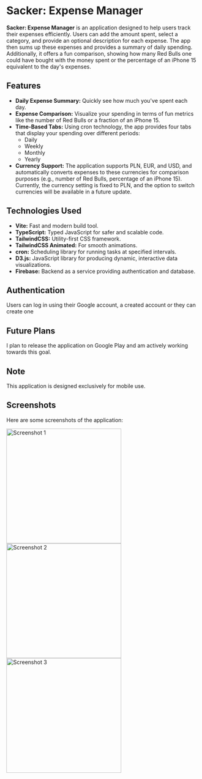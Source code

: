 # Sacker: Expense Manager

**Sacker: Expense Manager** is an application designed to help users track their expenses efficiently. Users can add the amount spent, select a category, and provide an optional description for each expense. The app then sums up these expenses and provides a summary of daily spending. Additionally, it offers a fun comparison, showing how many Red Bulls one could have bought with the money spent or the percentage of an iPhone 15 equivalent to the day's expenses.

## Features

- **Daily Expense Summary:** Quickly see how much you've spent each day.
- **Expense Comparison:** Visualize your spending in terms of fun metrics like the number of Red Bulls or a fraction of an iPhone 15.
- **Time-Based Tabs:** Using cron technology, the app provides four tabs that display your spending over different periods:
  - Daily
  - Weekly
  - Monthly
  - Yearly
- **Currency Support:** The application supports PLN, EUR, and USD, and automatically converts expenses to these currencies for comparison purposes (e.g., number of Red Bulls, percentage of an iPhone 15). Currently, the currency setting is fixed to PLN, and the option to switch currencies will be available in a future update.
 
## Technologies Used

- **Vite:** Fast and modern build tool.
- **TypeScript:** Typed JavaScript for safer and scalable code.
- **TailwindCSS:** Utility-first CSS framework.
- **TailwindCSS Animated:** For smooth animations.
- **cron:** Scheduling library for running tasks at specified intervals.
- **D3.js:** JavaScript library for producing dynamic, interactive data visualizations.
- **Firebase:** Backend as a service providing authentication and database.

## Authentication

Users can log in using their Google account, a created account or they can create one

## Future Plans

I plan to release the application on Google Play and am actively working towards this goal.

## Note

This application is designed exclusively for mobile use.

## Screenshots

Here are some screenshots of the application:

<img src="https://github.com/bazylcossac/Sacker/assets/102479081/764fe649-3248-461a-90cc-59ab40dffae4" alt="Screenshot 1" width="300"/>
<img src="https://github.com/bazylcossac/Sacker/assets/102479081/9f8234ca-c2db-4dc7-9c47-ef09e69deb7c" alt="Screenshot 2" width="300"/>
<img src="https://github.com/bazylcossac/Sacker/assets/102479081/557ab641-bd26-43ea-8213-6add79e61555" alt="Screenshot 3" width="300"/>





